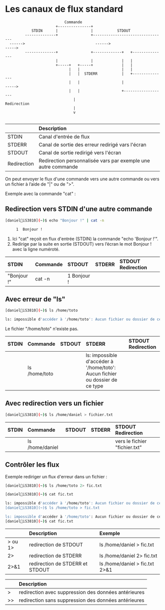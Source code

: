 # Les canaux de flux standard

```
                           Commande                  
                       +---------------+             
            STDIN      |               |           STDOUT     
         --------------+               +---------------------------------
  ------>                                ------>                          ----->
         --------------+               +-------------+   +---------------
                       |               |             |   |
                       +-----+   +-----+             |   |
                             |   |                   |   |
                             |   |  STDERR           |   +---------------
                             |   |                   |                    ----->
                             |   |                   +-------------------
                               |                             Redirection 
                               |  
                               v 
                                                    
``` 

|  | Description |
|:---|:---|
| STDIN | Canal d'entrée de flux |
| STDERR | Canal de sortie des erreur redirigé vars l'écran |
| STDOUT | Canal de sortie redirigé vers l'écran |
| Redirection | Redirection personnalisée vars par exemple une autre commande |

On peut envoyer le flux d'une commande vers une autre commande ou vers un fichier à l’aide de "|" ou de ">".

Exemple avec la commande "cat" :

## Redirection vers STDIN d'une autre commande

```bash
[daniel🐧iS3810](~)$ echo "Bonjour !" | cat -n

     1	Bonjour !
```

1. Ici "cat" reçoit en flux d'entrée (STDIN) la commande "echo 'Bonjour !'".
2. Redirige par la suite en sortie (STDOUT) vers l’écran le mot Bonjour ! avec la ligne numéroté.

| STDIN | Commande | STDOUT | STDERR | STDOUT Redirection |
|:---|:---|:---|:---|:---|
| "Bonjour !" | cat -n | 1	Bonjour ! |  |  |

## Avec erreur de "ls"

```bash
[daniel🐧iS3810](~)$ ls /home/toto

ls: impossible d'accéder à '/home/toto': Aucun fichier ou dossier de ce type

```

Le fichier "/home/toto" n'existe pas.

| STDIN | Commande | STDOUT | STDERR | STDOUT Redirection |
|:---|:---|:---|:---|:---|
|  | ls /home/toto |  | ls: impossible d'accéder à '/home/toto': Aucun fichier ou dossier de ce type |  |

## Avec redirection vers un fichier

```bash
[daniel🐧iS3810](~)$ ls /home/daniel > fichier.txt


```

| STDIN | Commande | STDOUT | STDERR | STDOUT Redirection |
|:---|:---|:---|:---|:---|
|  | ls /home/daniel |  |  | vers le fichier "fichier.txt" |

## Contrôler les flux

Exemple rediriger un flux d'erreur dans un fichier :

```bash
[daniel🐧iS3810](~)$ ls /home/toto 2> fic.txt

[daniel🐧iS3810](~)$ cat fic.txt 

ls: impossible d'accéder à '/home/toto': Aucun fichier ou dossier de ce type
[daniel🐧iS3810](~)$ ls /home/toto > fic.txt

ls: impossible d'accéder à '/home/toto': Aucun fichier ou dossier de ce type
[daniel🐧iS3810](~)$ cat fic.txt 


```

|  | Description | Exemple |
|:---|:---|:---|
| > ou 1> | redirection de STDOUT | ls /home/daniel > fic.txt |
| 2> | redirection de STDERR | ls /home/daniel 2> fic.txt |
| 2>&1 | redirection de STDERR et STDOUT | ls /home/daniel > fic.txt 2>&1 |

|  | Description |
|:---|:---|
| > | redirection avec suppression des données antérieures |
| >> | redirection sans suppression des données antérieures |

